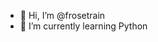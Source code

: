 - 👋 Hi, I’m @frosetrain
- 🌱 I’m currently learning Python

<!---
frosetrain/frosetrain is a ✨ special ✨ repository because its `README.md` (this file) appears on your GitHub profile.
You can click the Preview link to take a look at your changes.
--->
